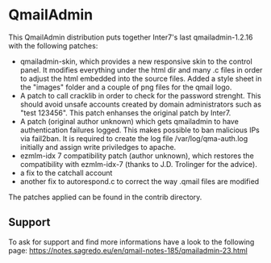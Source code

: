 # QmailAdmin

This QmailAdmin distribution puts together Inter7's last qmailadmin-1.2.16 with the following patches:

* qmailadmin-skin, which provides a new responsive skin to the control panel. It modifies everything under the html dir and many .c files in order to adjust the html embedded into the source files. Added a style sheet in the "images" folder and a couple of png files for the qmail logo.
* A patch to call cracklib in order to check for the password strenght. This should avoid unsafe accounts created by domain administrators such as "test 123456". This patch enhanses the original patch by Inter7.
* A patch (original author unknown) which gets qmailadmin to have authentication failures logged. This makes possible to ban malicious IPs via fail2ban. It is required to create the log file /var/log/qma-auth.log initially and assign write priviledges to apache.
* ezmlm-idx 7 compatibility patch (author unknown), which restores the compatibility with ezmlm-idx-7 (thanks to J.D. Trolinger for the advice).
* a fix to the catchall account
* another fix to autorespond.c to correct the way .qmail files are modified

The patches applied can be found in the contrib directory.

## Support
To ask for support and find more informations have a look to the following page: https://notes.sagredo.eu/en/qmail-notes-185/qmailadmin-23.html
